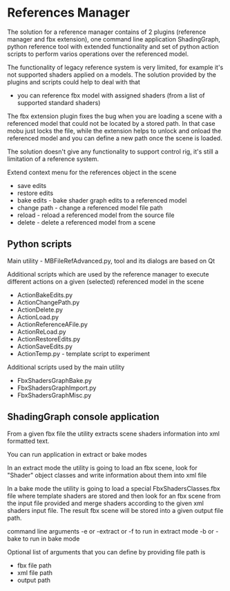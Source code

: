# References Manager

 The solution for a reference manager contains of 2 plugins (reference manager and fbx extension), one command line application ShadingGraph, python reference tool with extended functionality and set of python action scripts to perform varios operations over the referenced model.

 The functionality of legacy reference system is very limited, for example it's not supported shaders applied on a models. The solution provided by the plugins and scripts could help to deal with that
 - you can reference fbx model with assigned shaders (from a list of supported standard shaders)

 The fbx extension plugin fixes the bug when you are loading a scene with a referenced model that could not be located by a stored path. In that case mobu just locks the file, while the extension helps to unlock and onload the referenced model and you can define a new path once the scene is loaded.

 The solution doesn't give any functionality to support control rig, it's still a limitation of a reference system.

Extend context menu for the references object in the scene
- save edits
- restore edits
- bake edits - bake shader graph edits to a referenced model
- change path - change a referenced model file path
- reload - reload a referenced model from the source file
- delete - delete a referenced model from a scene

## Python scripts

 Main utility - MBFileRefAdvanced.py, tool and its dialogs are based on Qt

Additional scripts which are used by the reference manager to execute different actions on a given (selected) referenced model in the scene

- ActionBakeEdits.py
- ActionChangePath.py
- ActionDelete.py
- ActionLoad.py
- ActionReferenceAFile.py
- ActionReLoad.py
- ActionRestoreEdits.py
- ActionSaveEdits.py
- ActionTemp.py - template script to experiment

 Additional scripts used by the main utility
 - FbxShadersGraphBake.py
 - FbxShadersGraphImport.py
 - FbxShadersGraphMisc.py


## ShadingGraph console application
 From a given fbx file the utility extracts scene shaders information into xml formatted text.

 You can run application in extract or bake modes

In an extract mode the utility is going to load an fbx scene, look for "Shader" object classes and write information about them into xml file

In a bake mode the utility is going to load a special FbxShadersClasses.fbx file where template shaders are stored and then look for an fbx scene from the input file provided and merge shaders according to the given xml shaders input file. The result fbx scene will be stored into a given output file path.

 command line arguments
 -e or -extract or -f to run in extract mode
 -b or -bake to run in bake mode

 Optional list of arguments that you can define by providing file path is
 - fbx file path
 - xml file path
 - output path

